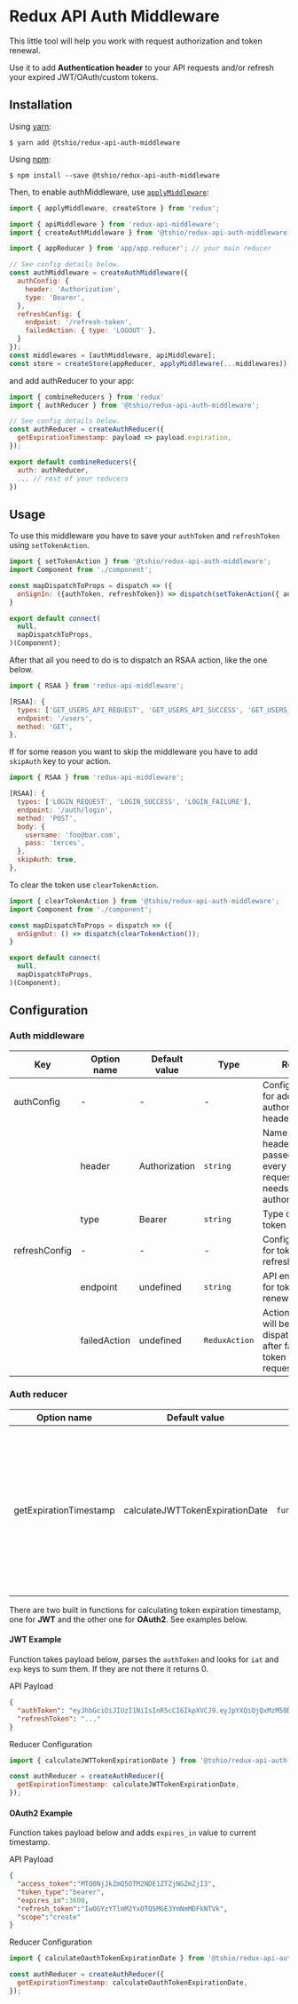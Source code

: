 # Redux API Auth Middleware

This little tool will help you work with request authorization and token renewal.

Use it to add **Authentication header** to your API requests and/or refresh your expired JWT/OAuth/custom tokens.

## Installation

Using [yarn](https://yarnpkg.com/lang/en/):

    $ yarn add @tshio/redux-api-auth-middleware

Using [npm](https://www.npmjs.com/):

    $ npm install --save @tshio/redux-api-auth-middleware

Then, to enable authMiddleware, use [`applyMiddleware`](https://redux.js.org/api-reference/applymiddleware):

```js
import { applyMiddleware, createStore } from 'redux';

import { apiMiddleware } from 'redux-api-middleware';
import { createAuthMiddleware } from '@tshio/redux-api-auth-middleware';

import { appReducer } from 'app/app.reducer'; // your main reducer

// See config details below.
const authMiddleware = createAuthMiddleware({
  authConfig: {
    header: 'Authorization',
    type: 'Bearer',
  },
  refreshConfig: {
    endpoint: '/refresh-token',
    failedAction: { type: 'LOGOUT' },
  }
});
const middlewares = [authMiddleware, apiMiddleware];
const store = createStore(appReducer, applyMiddleware(...middlewares));
```

and add authReducer to your app:

```js
import { combineReducers } from 'redux'
import { authReducer } from '@tshio/redux-api-auth-middleware';

// See config details below.
const authReducer = createAuthReducer({
  getExpirationTimestamp: payload => payload.expiration,
});

export default combineReducers({
  auth: authReducer,
  ... // rest of your reducers
})
```

## Usage
To use this middleware you have to save your `authToken` and `refreshToken` using `setTokenAction`.

```js
import { setTokenAction } from '@tshio/redux-api-auth-middleware';
import Component from './component';

const mapDispatchToProps = dispatch => ({
  onSignIn: ({authToken, refreshToken}) => dispatch(setTokenAction({ authToken, refreshToken }));
}

export default connect(
  null,
  mapDispatchToProps,
)(Component);
```

After that all you need to do is to dispatch an RSAA action, like the one below.

```js
import { RSAA } from 'redux-api-middleware';

[RSAA]: {
  types: ['GET_USERS_API_REQUEST', 'GET_USERS_API_SUCCESS', 'GET_USERS_API_FAILURE'],
  endpoint: '/users',
  method: 'GET',
},
```

If for some reason you want to skip the middleware you have to add `skipAuth` key to your action.
```js
import { RSAA } from 'redux-api-middleware';

[RSAA]: {
  types: ['LOGIN_REQUEST', 'LOGIN_SUCCESS', 'LOGIN_FAILURE'],
  endpoint: '/auth/login',
  method: 'POST',
  body: {
    username: 'foo@bar.com',
    pass: 'terces',
  },
  skipAuth: true,
},
```

To clear the token use `clearTokenAction`.

```js
import { clearTokenAction } from '@tshio/redux-api-auth-middleware';
import Component from './component';

const mapDispatchToProps = dispatch => ({
  onSignOut: () => dispatch(clearTokenAction());
}

export default connect(
  null,
  mapDispatchToProps,
)(Component);
```


## Configuration

### Auth middleware
|Key|Option name|Default value|Type|Role|
|--- |--- |--- |--- |--- |
|authConfig|-|-|-|Configuration for adding authorization headers|
||header|Authorization|`string`|Name of the header passed to every request that needs authorization|
||type|Bearer|`string`|Type of the token|
|refreshConfig|-|-|-|Configuration for token refresh|
||endpoint|undefined|`string`|API endpoint for token renewal|
||failedAction|undefined|`ReduxAction`|Action that will be dispatched after failed token request|

### Auth reducer
|Option name|Default value|Type|Role|
|--- |--- |--- |--- |
|getExpirationTimestamp|calculateJWTTokenExpirationDate|`function<number>`|Function returning expiration timestamp for requested token. Defaults to a function that sums `iat` and `exp` keys from JWT payload|

There are two built in functions for calculating token expiration timestamp, one for **JWT** and the other one for **OAuth2**. See examples below.

#### JWT Example
Function takes payload below, parses the `authToken` and looks for `iat` and `exp` keys to sum them. If they are not there it returns 0.

API Payload
```json
{
  "authToken": "eyJhbGciOiJIUzI1NiIsInR5cCI6IkpXVCJ9.eyJpYXQiOjQxMzM5ODA3OTksImV4cCI6MzYwMH0.XzogySsPK2_KU4uceVR1rwwKa31_5Ur9zhqCaBYVzUw",
  "refreshToken": "..."
}
```
Reducer Configuration
```js
import { calculateJWTTokenExpirationDate } from '@tshio/redux-api-auth-middleware'

const authReducer = createAuthReducer({
  getExpirationTimestamp: calculateJWTTokenExpirationDate,
});
```
#### OAuth2 Example
Function takes payload below and adds `expires_in` value to current timestamp.

API Payload
```json
{
  "access_token":"MTQ0NjJkZmQ5OTM2NDE1ZTZjNGZmZjI3",
  "token_type":"bearer",
  "expires_in":3600,
  "refresh_token":"IwOGYzYTlmM2YxOTQ5MGE3YmNmMDFkNTVk",
  "scope":"create"
}
```
Reducer Configuration
```js
import { calculateOauthTokenExpirationDate } from '@tshio/redux-api-auth-middleware'

const authReducer = createAuthReducer({
  getExpirationTimestamp: calculateOauthTokenExpirationDate,
});
```
